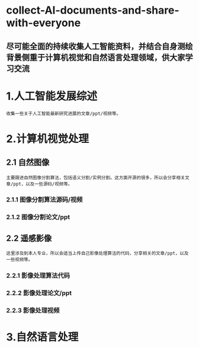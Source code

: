 # collect-AI-documents-and-share-with-everyone
尽可能全面的持续收集人工智能资料，并结合自身测绘背景侧重于计算机视觉和自然语言处理领域，供大家学习交流
---
# 1.人工智能发展综述
    收集一些关于人工智能最新研究进展的文章/ppt/视频等。
    
# 2.计算机视觉处理
## 2.1 自然图像
    主要跟进自然图像分割算法，包括语义分割/实例分割。这方面开源的很多，所以会分享相关文章/ppt，以及一些源码/视频等。
### 2.1.1 图像分割算法源码/视频
### 2.1.2 图像分割论文/ppt
## 2.2 遥感影像
    这里涉及到本人专业，所以会适当上传自己影像处理算法的代码，分享相关的文章/ppt，以及一些视频等。
### 2.2.1 影像处理算法代码
### 2.2.2 影像处理论文/ppt
### 2.2.3 影像处理视频
# 3.自然语言处理
